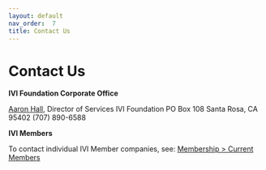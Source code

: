 ```yaml
---
layout: default
nav_order:  7
title: Contact Us
---
```


# Contact Us

**IVI Foundation Corporate Office**

[Aaron Hall](mailto:execdir@ivifoundation.org), Director of Services
IVI Foundation
PO Box 108
Santa Rosa, CA 95402
(707) 890-6588

**IVI Members**

To contact individual IVI Member companies, see: [Membership \> Current Members](membership/current_members.html)

